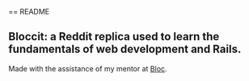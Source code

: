 == README

## Bloccit: a Reddit replica used to learn the fundamentals of web development and Rails.

Made with the assistance of my mentor at [Bloc](http://bloc.io).
